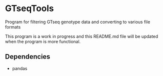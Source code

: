 # GTseqTools
Program for filtering GTseq genotype data and converting to various file formats

This program is a work in progress and this README.md file will be updated when the program is more functional.

## Dependencies
- pandas
